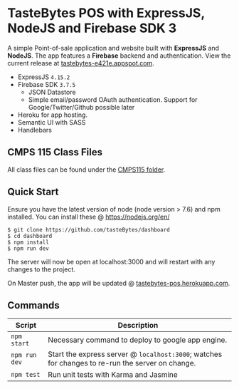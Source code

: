 # TasteBytes POS with ExpressJS, NodeJS and Firebase SDK 3
A simple Point-of-sale application and website built with **ExpressJS** and **NodeJS**. The app features a **Firebase** backend and authentication. View the current release at <a href="https://tastebytes-e421e.appspot.com" target="_blank">tastebytes-e421e.appspot.com</a>.

- ExpressJS `4.15.2`
- Firebase SDK `3.7.5`
  - JSON Datastore
  - Simple email/password OAuth authentication. Support for Google/Twitter/Github possible later
- Heroku for app hosting.
- Semantic UI with SASS
- Handlebars


CMPS 115 Class Files
--------
All class files can be found under the <a href="https://github.com/TasteBytes/dashboard/tree/master/CMPS115" target="_blank">CMPS115 folder</a>.

Quick Start
-----------

Ensure you have the latest version of node (node version > 7.6) and npm installed. You can install these @ https://nodejs.org/en/

```shell
$ git clone https://github.com/tasteBytes/dashboard
$ cd dashboard
$ npm install
$ npm run dev
```
The server will now be open at localhost:3000 and will restart with any changes to the project.


On Master push, the app will be updated @ <a href="https://tastebytes-pos.herokuapp.com" target="_blank">tastebytes-pos.herokuapp.com</a>.

Commands
--------

|Script|Description|
|---|---|
|`npm start`|Necessary command to deploy to google app engine.|
|`npm run dev`|Start the express server @ `localhost:3000`; watches for changes to re-run the server on change.|
|`npm test`|Run unit tests with Karma and Jasmine|
